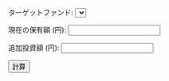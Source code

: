<label for="targetFundSelect">ターゲットファンド:</label>
<select id="targetFundSelect"></select>

<label for="currentHolding">現在の保有額 (円):</label>
<input type="number" id="currentHolding" />

<label for="extraFunds">追加投資額 (円):</label>
<input type="number" id="extraFunds" />

<button id="calcButton">計算</button>

<div id="resultText"></div>
<div id="frontierChart"></div>
